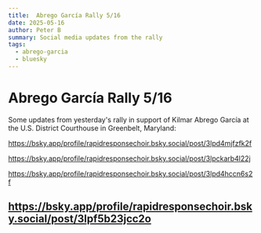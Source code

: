 ```yaml
---
title:  Abrego García Rally 5/16
date: 2025-05-16
author: Peter B
summary: Social media updates from the rally
tags:
  - abrego-garcia
  - bluesky
---
```


# Abrego García Rally 5/16

Some updates from yesterday's rally in support of Kilmar Abrego García at the U.S. District Courthouse in Greenbelt, Maryland:

https://bsky.app/profile/rapidresponsechoir.bsky.social/post/3lpd4mjfzfk2f

https://bsky.app/profile/rapidresponsechoir.bsky.social/post/3lpckarb4l22j

https://bsky.app/profile/rapidresponsechoir.bsky.social/post/3lpd4hccn6s2f

https://bsky.app/profile/rapidresponsechoir.bsky.social/post/3lpf5b23jcc2o
- 